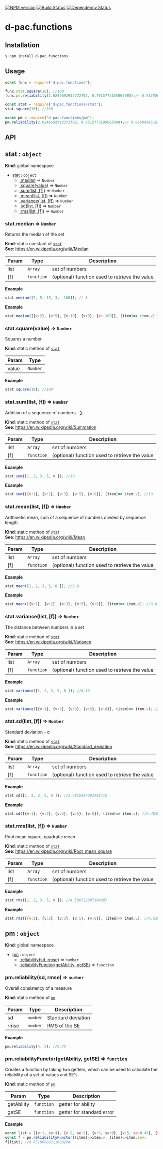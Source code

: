 [![NPM version][npm-image]][npm-url] [![Build Status][travis-image]][travis-url] [![Dependency Status][daviddm-url]][daviddm-image]

# d-pac.functions

## Installation

```sh
$ npm install d-pac.functions
```

## Usage

```js
const funx = require('d-pac.functions');

funx.stat.square(10); //100
funx.pm.reliability(2.6246692913372702, 0.7615773105863908);// 0.9158064516129032
```

```js
const stat = require('d-pac.functions/stat');
stat.square(10); //100
```

```js
const pm = require('d-pac.functions/pm');
pm.reliability(2.6246692913372702, 0.7615773105863908);// 0.9158064516129032
```

## API

<a name="stat"></a>
## stat : <code>object</code>
**Kind**: global namespace  

* [stat](#stat) : <code>object</code>
    * [.median](#stat.median) ⇒ <code>Number</code>
    * [.square(value)](#stat.square) ⇒ <code>Number</code>
    * [.sum(list, [f])](#stat.sum) ⇒ <code>Number</code>
    * [.mean(list, [f])](#stat.mean) ⇒ <code>Number</code>
    * [.variance(list, [f])](#stat.variance) ⇒ <code>Number</code>
    * [.sd(list, [f])](#stat.sd) ⇒ <code>Number</code>
    * [.rms(list, [f])](#stat.rms) ⇒ <code>Number</code>

<a name="stat.median"></a>
### stat.median ⇒ <code>Number</code>
Returns the median of the set

**Kind**: static constant of <code>[stat](#stat)</code>  
**See**: https://en.wikipedia.org/wiki/Median  

| Param | Type | Description |
| --- | --- | --- |
| list | <code>Array</code> | set of numbers |
| [f] | <code>function</code> | (optional) function used to retrieve the value |

**Example**  
```js
stat.median([2, 5, 19, 3, -100]); // 3
```
**Example**  
```js
stat.median([{v:2}, {v:5}, {v:19}, {v:3}, {v:-100}], (item)=> item.v); // 3
```
<a name="stat.square"></a>
### stat.square(value) ⇒ <code>Number</code>
Squares a number

**Kind**: static method of <code>[stat](#stat)</code>  

| Param | Type |
| --- | --- |
| value | <code>Number</code> | 

**Example**  
```js
stat.square(10); //100
```
<a name="stat.sum"></a>
### stat.sum(list, [f]) ⇒ <code>Number</code>
Addition of a sequence of numbers - ∑

**Kind**: static method of <code>[stat](#stat)</code>  
**See**: https://en.wikipedia.org/wiki/Summation  

| Param | Type | Description |
| --- | --- | --- |
| list | <code>Array</code> | set of numbers |
| [f] | <code>function</code> | (optional) function used to retrieve the value |

**Example**  
```js
stat.sum([1, 2, 3, 5, 8 ]); //19
```
**Example**  
```js
stat.sum([{v:1}, {v:2}, {v:3}, {v:5}, {v:8}], (item)=> item.v); //19
```
<a name="stat.mean"></a>
### stat.mean(list, [f]) ⇒ <code>Number</code>
Arithmetic mean, sum of a sequence of numbers divided by sequence length

**Kind**: static method of <code>[stat](#stat)</code>  
**See**: https://en.wikipedia.org/wiki/Mean  

| Param | Type | Description |
| --- | --- | --- |
| list | <code>Array</code> | set of numbers |
| [f] | <code>function</code> | (optional) function used to retrieve the value |

**Example**  
```js
stat.mean([1, 2, 3, 5, 8 ]); //3.8
```
**Example**  
```js
stat.mean([{v:1}, {v:2}, {v:3}, {v:5}, {v:8}], (item)=> item.v); //3.8
```
<a name="stat.variance"></a>
### stat.variance(list, [f]) ⇒ <code>Number</code>
The distance between numbers in a set

**Kind**: static method of <code>[stat](#stat)</code>  
**See**: https://en.wikipedia.org/wiki/Variance  

| Param | Type | Description |
| --- | --- | --- |
| list | <code>Array</code> | set of numbers |
| [f] | <code>function</code> | (optional) function used to retrieve the value |

**Example**  
```js
stat.variance([1, 2, 3, 5, 8 ]); //6.16
```
**Example**  
```js
stat.variance([{v:1}, {v:2}, {v:3}, {v:5}, {v:8}], (item)=> item.v); //6.16
```
<a name="stat.sd"></a>
### stat.sd(list, [f]) ⇒ <code>Number</code>
Standard deviation - σ

**Kind**: static method of <code>[stat](#stat)</code>  
**See**: https://en.wikipedia.org/wiki/Standard_deviation  

| Param | Type | Description |
| --- | --- | --- |
| list | <code>Array</code> | set of numbers |
| [f] | <code>function</code> | (optional) function used to retrieve the value |

**Example**  
```js
stat.sd([1, 2, 3, 5, 8 ]); //2.4819347291981715
```
**Example**  
```js
stat.sd([{v:1}, {v:2}, {v:3}, {v:5}, {v:8}], (item)=> item.v); //2.4819347291981715
```
<a name="stat.rms"></a>
### stat.rms(list, [f]) ⇒ <code>Number</code>
Root mean square, quadratic mean

**Kind**: static method of <code>[stat](#stat)</code>  
**See**: https://en.wikipedia.org/wiki/Root_mean_square  

| Param | Type | Description |
| --- | --- | --- |
| list | <code>Array</code> | set of numbers |
| [f] | <code>function</code> | (optional) function used to retrieve the value |

**Example**  
```js
stat.rms([1, 2, 3, 5, 8 ]); //4.538722287164087
```
**Example**  
```js
stat.rms([{v:1}, {v:2}, {v:3}, {v:5}, {v:8}], (item)=> item.v); //4.538722287164087
```

<a name="pm"></a>
## pm : <code>object</code>
**Kind**: global namespace  

* [pm](#pm) : <code>object</code>
    * [.reliability(sd, rmse)](#pm.reliability) ⇒ <code>number</code>
    * [.reliabilityFunctor(getAbility, getSE)](#pm.reliabilityFunctor) ⇒ <code>function</code>

<a name="pm.reliability"></a>
### pm.reliability(sd, rmse) ⇒ <code>number</code>
Overall consistency of a measure

**Kind**: static method of <code>[pm](#pm)</code>  

| Param | Type | Description |
| --- | --- | --- |
| sd | <code>number</code> | Standard deviation |
| rmse | <code>number</code> | RMS of the SE |

**Example**  
```js
pm.reliability(4, 2); //0.75
```
<a name="pm.reliabilityFunctor"></a>
### pm.reliabilityFunctor(getAbility, getSE) ⇒ <code>function</code>
Creates a function by taking two getters, which can be used to calculate the reliability of a set of values and SE's

**Kind**: static method of <code>[pm](#pm)</code>  

| Param | Type | Description |
| --- | --- | --- |
| getAbility | <code>function</code> | getter for ability |
| getSE | <code>function</code> | getter for standard error |

**Example**  
```js
const list = [{v:1, se:4}, {v:2, se:2}, {v:3, se:0}, {v:5, se:0.45}, {v:8, se:3}];
const f = pm.reliabilityFunctor((item)=>item.v, (item)=>item.se);
f(list); //0.05186688311688284
```


[npm-url]: https://npmjs.org/package/d-pac.functions
[npm-image]: https://badge.fury.io/js/d-pac.functions.svg
[travis-url]: https://travis-ci.org/d-pac/d-pac.functions
[travis-image]: https://travis-ci.org/d-pac/d-pac.functions.svg?branch=master
[daviddm-url]: https://david-dm.org/d-pac/d-pac.functions.svg?theme=shields.io
[daviddm-image]: https://david-dm.org/d-pac/d-pac.functions